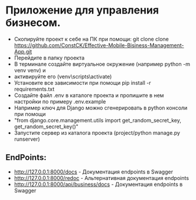 # Приложение для управления бизнесом.

* Скопируйте проект к себе на ПК при помощи: git clone clone https://github.com/ConstCK/Effective-Mobile-Bisiness-Management-App.git
* Перейдите в папку проекта
* В терминале создайте виртуальное окружение (например python -m venv venv) и
* активируйте его (venv\scripts\activate)
* Установите все зависимости при помощи pip install -r requirements.txt
* Создайте файл .env в каталоге проекта и пропишите в нем настройки по примеру .env.example
* Например ключ для Django можно сгенерировать в python консоли при помощи
* "from django.core.management.utils import get_random_secret_key, get_random_secret_key()"
* Запустите сервер из каталога проекта (project/python manage.py runserver)

## EndPoints:

* http://127.0.0.1:8000/docs - Документация endpoints в Swagger
* http://127.0.0.1:8000/redoc - Альтернативная документация endpoints 
* http://127.0.0.1:8000/api/business/docs - Документация endpoints в Swagger


